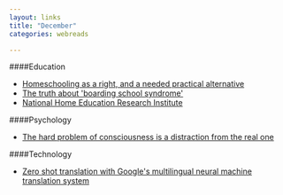 ```yaml
---
layout: links
title: "December"
categories: webreads

---
```


####Education
* [Homeschooling as a right, and a needed practical alternative](https://news.ycombinator.com/item?id=13086098)
* [The truth about 'boarding school syndrome'](http://www.telegraph.co.uk/education/secondaryeducation/11662001/The-truth-about-boarding-school-syndrome.html)
* [National Home Education Research Institute](http://www.nheri.org/)

####Psychology
* [The hard problem of consciousness is a distraction from the real one](https://aeon.co/essays/the-hard-problem-of-consciousness-is-a-distraction-from-the-real-one)

####Technology
* [Zero shot translation with Google's multilingual neural machine translation system](https://research.googleblog.com/2016/11/zero-shot-translation-with-googles.html)

